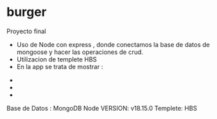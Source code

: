 # burger 
Proyecto final
- Uso de Node con express , donde conectamos la base de datos de mongoose y hacer las operaciones de crud.
- Utilizacion de templete HBS
- En la app  se trata de mostrar :
*
*
*

Base de Datos : MongoDB
Node VERSION: v18.15.0
Templete: HBS



